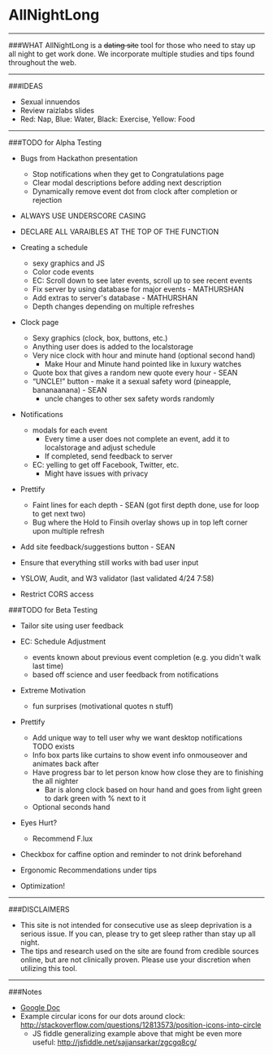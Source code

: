 # AllNightLong
_____________________________________________________________________________________
###WHAT
AllNightLong is a ~~dating site~~ tool for those who need to stay up all night 
to get work done. We incorporate multiple studies and tips found throughout the web. 
_____________________________________________________________________________________
###IDEAS
* Sexual innuendos
* Review raizlabs slides
* Red: Nap, Blue: Water, Black: Exercise, Yellow: Food
_____________________________________________________________________________________

###TODO for Alpha Testing

* Bugs from Hackathon presentation
  * Stop notifications when they get to Congratulations page
  * Clear modal descriptions before adding next description
  * Dynamically remove event dot from clock after completion or rejection


* ALWAYS USE UNDERSCORE CASING
* DECLARE ALL VARAIBLES AT THE TOP OF THE FUNCTION

* Creating a schedule
  * sexy graphics and JS
  * Color code events
  * EC: Scroll down to see later events, scroll up to see recent events
  * Fix server by using database for major events - MATHURSHAN
  * Add extras to server's database - MATHURSHAN
  * Depth changes depending on multiple refreshes

* Clock page
  * Sexy graphics (clock, box, buttons, etc.)
   + Anything user does is added to the localstorage
  * Very nice clock with hour and minute hand (optional second hand)
    * Make Hour and Minute hand pointed like in luxury watches
  * Quote box that gives a random new quote every hour - SEAN
  * “UNCLE!” button - make it a sexual safety word (pineapple,  bananaanana) - SEAN
    * uncle changes to other sex safety words randomly

* Notifications
  * modals for each event
    * Every time a user does not complete an event, add it to localstorage and adjust schedule
    * If completed, send feedback to server
  * EC: yelling to get off Facebook, Twitter, etc.
    * Might have issues with privacy

* Prettify
  * Faint lines for each depth - SEAN (got first depth done, use for loop to get next two)
  * Bug where the Hold to Finsih overlay shows up in top left corner upon multiple refresh

* Add site feedback/suggestions button - SEAN
* Ensure that everything still works with bad user input
* YSLOW, Audit, and W3 validator (last validated 4/24 7:58)
* Restrict CORS access

###TODO for Beta Testing
* Tailor site using user feedback

* EC: Schedule Adjustment
  * events known about previous event completion (e.g. you didn't walk last time)
  * based off science and user feedback from notifications

* Extreme Motivation
  * fun surprises (motivational quotes n stuff)

* Prettify
  * Add unique way to tell user why we want desktop notifications TODO exists
  * Info box parts like curtains to show event info onmouseover and animates back after
  * Have progress bar to let person know how close they are to finishing the all nighter
    * Bar is along clock based on hour hand and goes from light green to dark green with % next to it
  * Optional seconds hand

* Eyes Hurt?
  * Recommend F.lux

* Checkbox for caffine option and reminder to not drink beforehand

* Ergonomic Recommendations under tips

* Optimization!

_____________________________________________________________________________________
###DISCLAIMERS
* This site is not intended for consecutive use as sleep deprivation is a serious issue. If you can, please try to get sleep rather than stay up all night.
* The tips and research used on the site are found from credible sources online, but are not clinically proven. Please use your discretion when utilizing this tool.


_____________________________________________________________________________________
###Notes
* [Google Doc](https://docs.google.com/document/d/1HefTgwVjsmFp0Rb51QlaaActSngOeAcsKkvKXkPsM9g/edit)
* Example circular icons for our dots around clock: http://stackoverflow.com/questions/12813573/position-icons-into-circle 
    - JS fiddle generalizing example above that might be even more useful: http://jsfiddle.net/sajjansarkar/zgcgq8cg/
